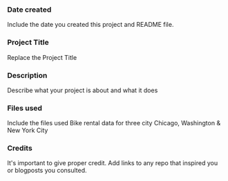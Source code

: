 ### Date created
Include the date you created this project and README file.

### Project Title
Replace the Project Title

### Description
Describe what your project is about and what it does

### Files used
Include the files used Bike rental data for three city Chicago, Washington & New York City

### Credits
It's important to give proper credit. Add links to any repo that inspired you or blogposts you consulted.

